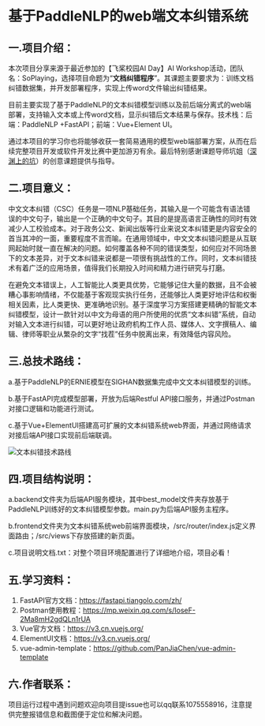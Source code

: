 # 基于PaddleNLP的web端文本纠错系统

## 一.项目介绍：

  本次项目分享来源于最近参加的【飞桨校园AI Day】AI Workshop活动，团队名：SoPlaying，选择项目命题为“**文档纠错程序**”。其课题主要要求为：训练文档纠错数据集，并开发部署程序，实现上传word文件输出纠错结果。

  目前主要实现了基于PaddleNLP的文本纠错模型训练以及前后端分离式的web端部署，支持输入文本或上传word文档，显示纠错后文本结果与保存。技术栈：后端：PaddleNLP +FastAPI；前端：Vue+Element UI。

  通过本项目的学习你也将能够收获一套简易通用的模型web端部署方案，从而在后续完整项目开发或软件开发比赛中更加游刃有余。最后特别感谢课题导师坑姐（[深渊上的坑](https://aistudio.baidu.com/aistudio/projectdetail/深渊上的坑)）的创意课题提供与指导。

## 二.项目意义：

  中文文本纠错（CSC）任务是一项NLP基础任务，其输入是一个可能含有语法错误的中文句子，输出是一个正确的中文句子。其目的是提高语言正确性的同时有效减少人工校验成本。对于政务公文、新闻出版等行业来说文本纠错更是内容安全的首当其冲的一面，重要程度不言而喻。在通用领域中，中文文本纠错问题是从互联网起始时就一直在解决的问题。如何覆盖各种不同的错误类型，如何应对不同场景下的文本差异，对于文本纠错来说都是一项很有挑战性的工作。同时，文本纠错技术有着广泛的应用场景，值得我们长期投入时间和精力进行研究与打磨。

  在避免文本错误上，人工智能比人类更具优势，它能够记住大量的数据，且不会被糟心事影响情绪，不仅能基于客观现实执行任务，还能够比人类更好地评估和权衡相关因素，比人类更快、更准确地识别。基于深度学习方案搭建更精确的智能文本纠错模型，设计一款针对以中文为母语的用户所使用的优质“文本纠错”系统，自动对输入文本进行纠错，可以更好地让政府机构工作人员、媒体人、文字撰稿人、编辑、律师等职业从繁杂的文字“找茬”任务中脱离出来，有效降低内容风险。

## 三.总技术路线：

  a.基于PaddleNLP的ERNIE模型在SIGHAN数据集完成中文文本纠错模型的训练。

  b.基于FastAPI完成模型部署，开放为后端Restful API接口服务，并通过Postman对接口逻辑和功能进行测试。

  c.基于Vue+ElementUI搭建高可扩展的文本纠错系统web界面，并通过网络请求对接后端API接口实现前后端联调。

![文本纠错技术路线](https://gitee.com/hchhtc123/picture/raw/master/typora/%E6%96%87%E6%9C%AC%E7%BA%A0%E9%94%99%E6%8A%80%E6%9C%AF%E8%B7%AF%E7%BA%BF.png)

## 四.项目结构说明：

  a.backend文件夹为后端API服务模块，其中best_model文件夹存放基于PaddleNLP训练好的文本纠错模型参数。main.py为后端API服务主程序。

  b.frontend文件夹为文本纠错系统web前端界面模块，/src/router/index.js定义界面路由；/src/views下存放搭建的新页面。

  c.项目说明文档.txt：对整个项目环境配置进行了详细地介绍，项目必看！

## 五.学习资料：

  1. FastAPI官方文档：https://fastapi.tiangolo.com/zh/
  2. Postman使用教程：https://mp.weixin.qq.com/s/IoseF-2Ma8mH2gdQLn1rUA
  3. Vue官方文档：https://v3.cn.vuejs.org/
  4. ElementUI文档：https://v3.cn.vuejs.org/
  5. vue-admin-template：https://github.com/PanJiaChen/vue-admin-template

## 六.作者联系：

   项目运行过程中遇到问题欢迎向项目提issue也可以qq联系1075558916，注意提供完整报错信息和截图便于定位和解决问题。
